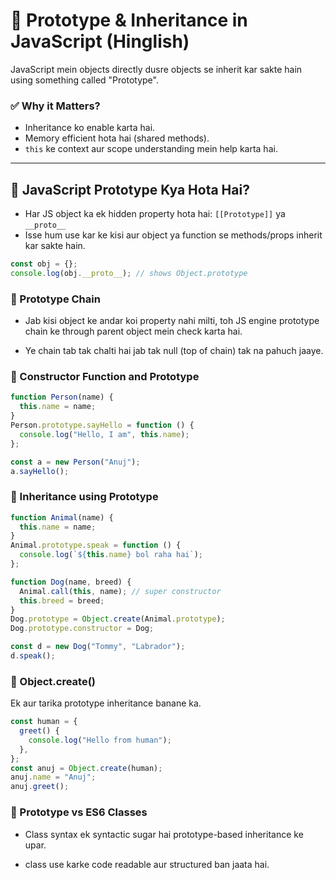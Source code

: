 # 🔹 Prototype & Inheritance in JavaScript (Hinglish)

JavaScript mein objects directly dusre objects se inherit kar sakte hain using something called "Prototype".

### ✅ Why it Matters?
- Inheritance ko enable karta hai.
- Memory efficient hota hai (shared methods).
- `this` ke context aur scope understanding mein help karta hai.

---

## 🔸 JavaScript Prototype Kya Hota Hai?

- Har JS object ka ek hidden property hota hai: `[[Prototype]]` ya `__proto__`
- Isse hum use kar ke kisi aur object ya function se methods/props inherit kar sakte hain.

```js
const obj = {};
console.log(obj.__proto__); // shows Object.prototype
```

### 🔸 Prototype Chain
- Jab kisi object ke andar koi property nahi milti, toh JS engine prototype chain ke through parent object mein check karta hai.

- Ye chain tab tak chalti hai jab tak null (top of chain) tak na pahuch jaaye.

### 🔸 Constructor Function and Prototype
```js
function Person(name) {
  this.name = name;
}
Person.prototype.sayHello = function () {
  console.log("Hello, I am", this.name);
};

const a = new Person("Anuj");
a.sayHello();
```

### 🔸 Inheritance using Prototype
```js
function Animal(name) {
  this.name = name;
}
Animal.prototype.speak = function () {
  console.log(`${this.name} bol raha hai`);
};

function Dog(name, breed) {
  Animal.call(this, name); // super constructor
  this.breed = breed;
}
Dog.prototype = Object.create(Animal.prototype);
Dog.prototype.constructor = Dog;

const d = new Dog("Tommy", "Labrador");
d.speak();
```

### 🔸 Object.create()
Ek aur tarika prototype inheritance banane ka.
```js
const human = {
  greet() {
    console.log("Hello from human");
  },
};
const anuj = Object.create(human);
anuj.name = "Anuj";
anuj.greet();
```

### 🔸 Prototype vs ES6 Classes
- Class syntax ek syntactic sugar hai prototype-based inheritance ke upar.

- class use karke code readable aur structured ban jaata hai.


